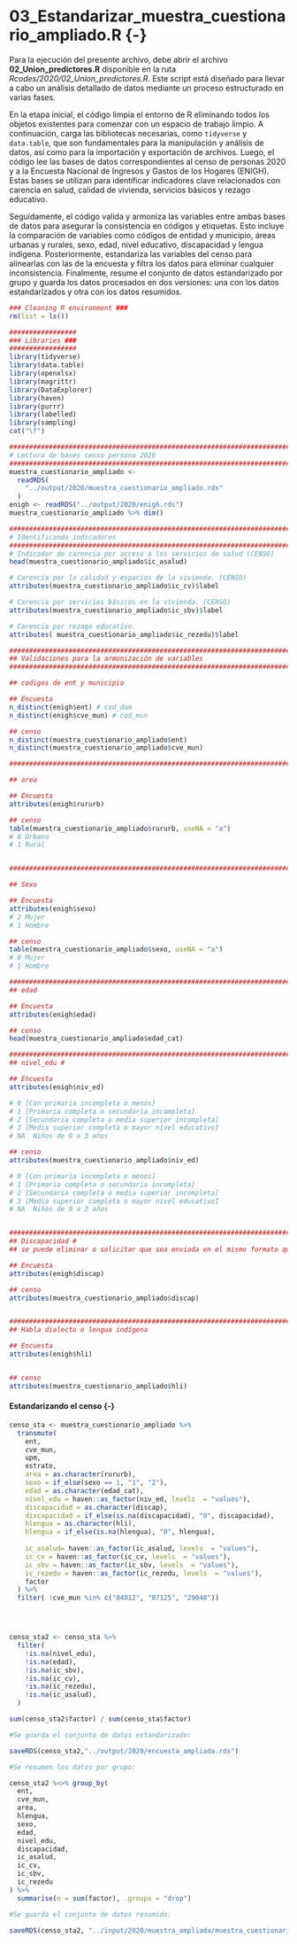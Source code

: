 # 03_Estandarizar_muestra_cuestionario_ampliado.R {-}

Para la ejecución del presente archivo, debe abrir el archivo **02_Union_predictores.R** disponible en la ruta *Rcodes/2020/02_Union_predictores.R*. Este script está diseñado para llevar a cabo un análisis detallado de datos mediante un proceso estructurado en varias fases.

En la etapa inicial, el código limpia el entorno de R eliminando todos los objetos existentes para comenzar con un espacio de trabajo limpio. A continuación, carga las bibliotecas necesarias, como `tidyverse` y `data.table`, que son fundamentales para la manipulación y análisis de datos, así como para la importación y exportación de archivos. Luego, el código lee las bases de datos correspondientes al censo de personas 2020 y a la Encuesta Nacional de Ingresos y Gastos de los Hogares (ENIGH). Estas bases se utilizan para identificar indicadores clave relacionados con carencia en salud, calidad de vivienda, servicios básicos y rezago educativo.

Seguidamente, el código valida y armoniza las variables entre ambas bases de datos para asegurar la consistencia en códigos y etiquetas. Esto incluye la comparación de variables como códigos de entidad y municipio, áreas urbanas y rurales, sexo, edad, nivel educativo, discapacidad y lengua indígena. Posteriormente, estandariza las variables del censo para alinearlas con las de la encuesta y filtra los datos para eliminar cualquier inconsistencia. Finalmente, resume el conjunto de datos estandarizado por grupo y guarda los datos procesados en dos versiones: una con los datos estandarizados y otra con los datos resumidos.



``` r
### Cleaning R environment ###
rm(list = ls())

#################
### Libraries ###
#################
library(tidyverse)
library(data.table)
library(openxlsx)
library(magrittr)
library(DataExplorer)
library(haven)
library(purrr)
library(labelled)
library(sampling)
cat("\f")

################################################################################
# Lectura de bases censo persona 2020
################################################################################
muestra_cuestionario_ampliado <-
  readRDS(
    "../output/2020/muestra_cuestionario_ampliado.rds"
  )
enigh <- readRDS("../output/2020/enigh.rds")
muestra_cuestionario_ampliado %>% dim()

################################################################################
# Identificando indicadores 
################################################################################
# Indicador de carencia por acceso a los servicios de salud (CENSO)
head(muestra_cuestionario_ampliado$ic_asalud)

# Carencia por la calidad y espacios de la vivienda. (CENSO)
attributes(muestra_cuestionario_ampliado$ic_cv)$label	

# Carencia por servicios básicos en la vivienda. (CENSO)
attributes(muestra_cuestionario_ampliado$ic_sbv)$label

# Carencia por rezago educativo. 
attributes( muestra_cuestionario_ampliado$ic_rezedu)$label

################################################################################
## Validaciones para la armonización de variables
################################################################################

## codigos de ent y municipio 

## Encuesta 
n_distinct(enigh$ent) # cod_dam
n_distinct(enigh$cve_mun) # cod_mun

## censo 
n_distinct(muestra_cuestionario_ampliado$ent)
n_distinct(muestra_cuestionario_ampliado$cve_mun)

################################################################################

## area 

## Encuesta 
attributes(enigh$rururb) 

## censo 
table(muestra_cuestionario_ampliado$rururb, useNA = "a")
# 0	Urbano
# 1	Rural


################################################################################

## Sexo 

## Encuesta 
attributes(enigh$sexo) 
# 2	Mujer
# 1	Hombre

## censo 
table(muestra_cuestionario_ampliado$sexo, useNA = "a")
# 0	Mujer
# 1	Hombre

################################################################################
## edad 

## Encuesta 
attributes(enigh$edad) 

## censo 
head(muestra_cuestionario_ampliado$edad_cat)

################################################################################
## nivel_edu # 

## Encuesta 
attributes(enigh$niv_ed) 

# 0 [Con primaria incompleta o menos]                 
# 1 [Primaria completa o secundaria incompleta]       
# 2 [Secundaria completa o media superior incompleta] 
# 3 [Media superior completa o mayor nivel educativo] 
# NA  Niños de 0 a 3 años

## censo 
attributes(muestra_cuestionario_ampliado$niv_ed)

# 0 [Con primaria incompleta o menos]                 
# 1 [Primaria completa o secundaria incompleta]       
# 2 [Secundaria completa o media superior incompleta] 
# 3 [Media superior completa o mayor nivel educativo] 
# NA  Niños de 0 a 3 años


################################################################################
## Discapacidad # 
## se puede eliminar o solicitar que sea enviada en el mismo formato que la encuesta 

## Encuesta 
attributes(enigh$discap) 

## censo
attributes(muestra_cuestionario_ampliado$discap) 


################################################################################
## Habla dialecto o lengua indígena

## Encuesta 
attributes(enigh$hli) 


## censo
attributes(muestra_cuestionario_ampliado$hli)
```

#### Estandarizando el censo {-}


``` r
censo_sta <- muestra_cuestionario_ampliado %>%
  transmute(
    ent,
    cve_mun,
    upm,
    estrato,
    area = as.character(rururb),
    sexo = if_else(sexo == 1, "1", "2"),
    edad = as.character(edad_cat),
    nivel_edu = haven::as_factor(niv_ed, levels  = "values"),
    discapacidad = as.character(discap),
    discapacidad = if_else(is.na(discapacidad), "0", discapacidad),
    hlengua = as.character(hli),
    hlengua = if_else(is.na(hlengua), "0", hlengua),
    
    ic_asalud= haven::as_factor(ic_asalud, levels  = "values"),
    ic_cv = haven::as_factor(ic_cv, levels  = "values"),
    ic_sbv = haven::as_factor(ic_sbv, levels  = "values"),
    ic_rezedu = haven::as_factor(ic_rezedu, levels  = "values"),
    factor
  ) %>% 
  filter( !cve_mun %in% c("04012", "07125", "29048"))




censo_sta2 <- censo_sta %>%
  filter(
    !is.na(nivel_edu),
    !is.na(edad),
    !is.na(ic_sbv),
    !is.na(ic_cv),
    !is.na(ic_rezedu),
    !is.na(ic_asalud),
  )

sum(censo_sta2$factor) / sum(censo_sta$factor)

#Se guarda el conjunto de datos estandarizado:

saveRDS(censo_sta2,"../output/2020/encuesta_ampliada.rds")

#Se resumen los datos por grupo:

censo_sta2 %<>% group_by(
  ent,
  cve_mun,
  area,
  hlengua,
  sexo,
  edad,
  nivel_edu,
  discapacidad,
  ic_asalud,
  ic_cv,
  ic_sbv,
  ic_rezedu
) %>%
  summarise(n = sum(factor), .groups = "drop") 

#Se guarda el conjunto de datos resumido:

saveRDS(censo_sta2, "../input/2020/muestra_ampliada/muestra_cuestionario_ampliado.rds")
```
